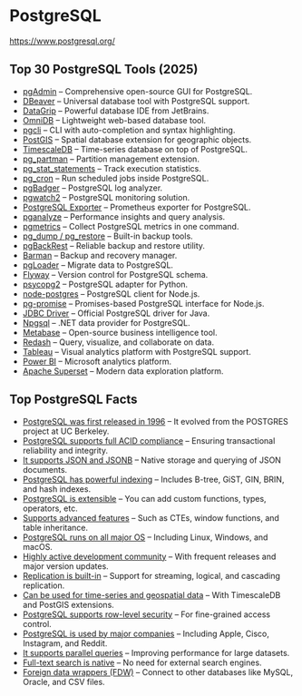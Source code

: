 # PostgreSQL

https://www.postgresql.org/

## Top 30 PostgreSQL Tools (2025)
- [pgAdmin](https://www.pgadmin.org/) – Comprehensive open-source GUI for PostgreSQL.
- [DBeaver](https://dbeaver.io/) – Universal database tool with PostgreSQL support.
- [DataGrip](https://www.jetbrains.com/datagrip/) – Powerful database IDE from JetBrains.
- [OmniDB](https://omnidb.org/) – Lightweight web-based database tool.
- [pgcli](https://www.pgcli.com/) – CLI with auto-completion and syntax highlighting.
- [PostGIS](https://postgis.net/) – Spatial database extension for geographic objects.
- [TimescaleDB](https://www.timescale.com/) – Time-series database on top of PostgreSQL.
- [pg_partman](https://github.com/pgpartman/pg_partman) – Partition management extension.
- [pg_stat_statements](https://www.postgresql.org/docs/current/pgstatstatements.html) – Track execution statistics.
- [pg_cron](https://github.com/citusdata/pg_cron) – Run scheduled jobs inside PostgreSQL.
- [pgBadger](https://github.com/dalibo/pgbadger) – PostgreSQL log analyzer.
- [pgwatch2](https://github.com/cybertec-postgresql/pgwatch2) – PostgreSQL monitoring solution.
- [PostgreSQL Exporter](https://github.com/prometheus-community/postgres_exporter) – Prometheus exporter for PostgreSQL.
- [pganalyze](https://pganalyze.com/) – Performance insights and query analysis.
- [pgmetrics](https://github.com/rapidloop/pgmetrics) – Collect PostgreSQL metrics in one command.
- [pg_dump / pg_restore](https://www.postgresql.org/docs/current/app-pgdump.html) – Built-in backup tools.
- [pgBackRest](https://pgbackrest.org/) – Reliable backup and restore utility.
- [Barman](https://www.pgbarman.org/) – Backup and recovery manager.
- [pgLoader](https://pgloader.io/) – Migrate data to PostgreSQL.
- [Flyway](https://flywaydb.org/) – Version control for PostgreSQL schema.
- [psycopg2](https://www.psycopg.org/) – PostgreSQL adapter for Python.
- [node-postgres](https://node-postgres.com/) – PostgreSQL client for Node.js.
- [pg-promise](https://github.com/vitaly-t/pg-promise) – Promises-based PostgreSQL interface for Node.js.
- [JDBC Driver](https://jdbc.postgresql.org/) – Official PostgreSQL driver for Java.
- [Npgsql](https://www.npgsql.org/) – .NET data provider for PostgreSQL.
- [Metabase](https://www.metabase.com/) – Open-source business intelligence tool.
- [Redash](https://redash.io/) – Query, visualize, and collaborate on data.
- [Tableau](https://www.tableau.com/) – Visual analytics platform with PostgreSQL support.
- [Power BI](https://powerbi.microsoft.com/) – Microsoft analytics platform.
- [Apache Superset](https://superset.apache.org/) – Modern data exploration platform.


## Top PostgreSQL Facts
- [PostgreSQL was first released in 1996](https://www.postgresql.org/docs/current/history.html) – It evolved from the POSTGRES project at UC Berkeley.
- [PostgreSQL supports full ACID compliance](https://www.postgresql.org/about/) – Ensuring transactional reliability and integrity.
- [It supports JSON and JSONB](https://www.postgresql.org/docs/current/datatype-json.html) – Native storage and querying of JSON documents.
- [PostgreSQL has powerful indexing](https://www.postgresql.org/docs/current/indexes.html) – Includes B-tree, GiST, GIN, BRIN, and hash indexes.
- [PostgreSQL is extensible](https://www.postgresql.org/docs/current/xfunc.html) – You can add custom functions, types, operators, etc.
- [Supports advanced features](https://www.postgresql.org/about/featurematrix/) – Such as CTEs, window functions, and table inheritance.
- [PostgreSQL runs on all major OS](https://www.postgresql.org/docs/current/installation.html) – Including Linux, Windows, and macOS.
- [Highly active development community](https://www.postgresql.org/community/) – With frequent releases and major version updates.
- [Replication is built-in](https://www.postgresql.org/docs/current/warm-standby.html) – Support for streaming, logical, and cascading replication.
- [Can be used for time-series and geospatial data](https://postgis.net/) – With TimescaleDB and PostGIS extensions.
- [PostgreSQL supports row-level security](https://www.postgresql.org/docs/current/ddl-rowsecurity.html) – For fine-grained access control.
- [PostgreSQL is used by major companies](https://www.postgresql.org/about/users/) – Including Apple, Cisco, Instagram, and Reddit.
- [It supports parallel queries](https://www.postgresql.org/docs/current/parallel-query.html) – Improving performance for large datasets.
- [Full-text search is native](https://www.postgresql.org/docs/current/textsearch.html) – No need for external search engines.
- [Foreign data wrappers (FDW)](https://www.postgresql.org/docs/current/postgres-fdw.html) – Connect to other databases like MySQL, Oracle, and CSV files.

